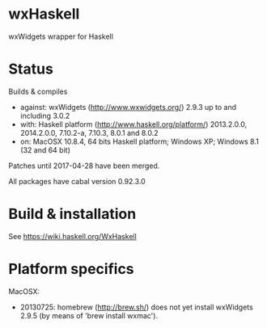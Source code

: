 
wxHaskell
=========

wxWidgets wrapper for Haskell


Status
======

Builds & compiles
- against: wxWidgets (http://www.wxwidgets.org/) 2.9.3 up to and including 3.0.2
- with: Haskell platform (http://www.haskell.org/platform/) 2013.2.0.0, 2014.2.0.0, 7.10.2-a, 7.10.3, 8.0.1 and 8.0.2
- on: MacOSX 10.8.4, 64 bits Haskell platform; Windows XP; Windows 8.1 (32 and 64 bit)

Patches until 2017-04-28 have been merged.

All packages have cabal version 0.92.3.0


Build & installation
====================

See <https://wiki.haskell.org/WxHaskell>


Platform specifics
==================

MacOSX:
- 20130725: homebrew (http://brew.sh/) does not yet install wxWidgets 2.9.5 (by means of 'brew install wxmac').

